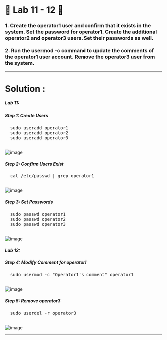 <h1>
  🚀 Lab 11 - 12 🚀
</h1>

<h3>
  1. Create the operator1 user and confirm that it exists in the system. Set the password for operator1. Create the additional operator2 and operator3 users. Set their passwords as well.
  <br><br>
  2. Run the usermod -c command to update the comments of the operator1 user account. Remove the operator3 user from the system.
</h3>

<hr>

<h1>
  Solution :
</h1>

<h5>
  Lab 11:
</h5>
  <h5>Step 1: Create Users</h5>
  <pre>
  sudo useradd operator1
  sudo useradd operator2
  sudo useradd operator3
  </pre>
  
  ![image](https://github.com/user-attachments/assets/6d073a65-5bc8-4930-91ee-5bedb4328355)


  <h5>Step 2: Confirm Users Exist</h5>
  <pre>
  cat /etc/passwd | grep operator1
  </pre>

  ![image](https://github.com/user-attachments/assets/2ebd74b5-a578-40ff-8c51-85a7f850ce4e)


  <h5>Step 3: Set Passwords</h5>
  <pre>
  sudo passwd operator1
  sudo passwd operator2
  sudo passwd operator3
  </pre>

  ![image](https://github.com/user-attachments/assets/2128eeef-3489-45ba-b6b0-f31de7348cd1)


<h5>
  Lab 12:
</h5>
  <h5>Step 4: Modify Comment for operator1</h5>
  <pre>
  sudo usermod -c "Operator1's comment" operator1
  </pre>

  ![image](https://github.com/user-attachments/assets/e1356001-2f65-4528-9fb0-2f307546389e)


  <h5>Step 5: Remove operator3</h5>
  <pre>
  sudo userdel -r operator3
  </pre>

  ![image](https://github.com/user-attachments/assets/74a8cd4a-11d4-4355-aff9-6891c8b81794)


<hr>
